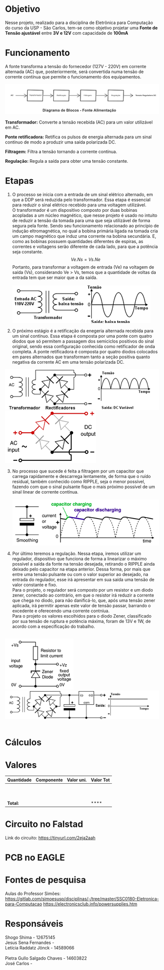 # Objetivo

Nesse projeto, realizado para a disciplina de Eletrônica para Computação do curso da USP - São Carlos, tem-se como objetivo projetar uma **Fonte de Tensão ajustável** entre **3V e 12V** com capacidade de **100mA** <br> 

# Funcionamento 

A fonte transforma a tensão do fornecedor (127V - 220V) em corrente alternada (AC) que, posteriormente, será convertida numa tensão de corrente contínua que permite o funcionamento dos equipamentos. <bt>
  
![Diagrama](diagrama.jpeg) <br>  

**Transformador:** Converte a tensão recebida (AC) para um valor utilizável em AC.

**Ponte retificadora:** Retifica os pulsos de energia alternada para um sinal contínuo de modo a produzir uma saída polarizada DC.
  
**Filtragem:** Filtra a tensão tornando a corrente contínua.
  
**Regulação:** Regula a saída para obter uma tensão constante.
  
# Etapas 

  1. O processo se inicia com a entrada de um sinal elétrico alternado, em que a DDP será reduzida pelo transformador. Essa etapa é essencial para reduzir o sinal elétrico recebido para uma voltagem utilizável.<br> 
  O transformador é um dispositivo composto por duas bobinas acopladas a um núcleo magnético, que nesse projeto é usado no intuito de reduzir a tensão da tomada para uma que seja utilizável de forma segura pela fonte. Sendo seu funcionamento relacionado ao princípio de indução eltromagnética, no qual a bobina primária ligada na tomada cria um campo magnético que induz uma corrente na bobina secundária. E, como as bobinas possuem quantidades diferentes de espiras, as correntes e voltagens serão diferente de cada lado, para que a potência seja constante. 
  $$Ve.Ns = Vs.Ne$$
Portanto, para transformar a voltagem de entrada (Ve) na voltagem de saída (Vs), considerando Ve > Vs, temos que a quantidade de voltas da entrada tem que ser maior que a da saída. <br><br>
![Transformador](transformador.png) <br> 
  
  2. O próximo estágio é a retificação da enegeria alternada recebida para um sinal contínuo.
  Essa etapa é composta por uma ponte com quatro diodos que só permitem a passagem dos semiciclos positivos do sinal original, sendo essa configuração conhecida como retificador de onda completa. 
  A ponte retificadora é composta por quatro diodos colocados em pares alternados que transformam tanto a seção positiva quanto negativa da corrente AC em uma tensão polarizada DC. 
  
  ![ponte_de_iodo](pontedeiodo.png)    ![pontes_gif](pontes.gif) <br> 
  
  3. No processo que sucede é feita a filtragem por um capacitor que carrega rapidamente e descarrega lentamente, de forma que o ruído residual, também conhecido como RIPPLE, seja o menor possível, fazendo com que o sinal pulsante fique o mais próximo possível de um sinal linear de corrente contínua. <br><br>
  ![Filtragem](filtragem.png) <br> 
  
  4. Por último teremos a regulação. Nessa etapa, iremos utilizar um regulador, dispositivo que funciona de forma a linearizar o máximo possível a saída da fonte na tensão desejada, retirando o RIPPLE ainda deixado pelo capacitor na etapa anterior. Dessa forma, por mais que entre uma tensão pulsante ou com o valor superior ao desejado, na entrada do regulador, esse irá apresentar em sua saída uma tensão de valor constante e fixo.<br>
  Para o projeto, o regulador será composto por um resistor e um diodo zener, conectado ao contrário, em que o resistor irá reduzir a corrente que chega no diodo, para não danificá-lo, que, após uma tensão zener aplicada, irá permitir apenas este valor de tensão passar, barrando o excedente e oferecendo uma corrente contníua.<br>
  Para o projeto os valores escolhidos para o diodo Zener, classificado por sua tensão de ruptura e potência máxima, foram de 13V e 1W, de acordo com a especificação do trabalho. <br><br>
  
  ![Zener](zener.png) 
  ![Saida](saida.png) <br><br>
  
# Cálculos 

# Valores 

| Quantidade | Componente | Valor uni. | Valor Tot|
|--------------|------------|-------|--------|
|  | | []()| |
|  | | []() | |
|  | | []() | |
|  | | []() | |
|  |  | []()| |  
|  | | []()| |
|  | | []()| |    
|  | | []()| |
|  | | []()| |
|  | | []()| |
|**Total:** | | | ****|

  
# Circuito no Falstad 

Link do circuito: https://tinyurl.com/2eja2aah <br> 

# PCB no EAGLE

# Fontes de pesquisa 

Aulas do Professor Simões: https://gitlab.com/simoesusp/disciplinas/-/tree/master/SSC0180-Eletronica-para-Computacao
https://electronicsclub.info/powersupplies.htm 
<br>
# Responsáveis 

Shogo Shima - 12675145 <br>
Jesus Sena Fernandes - <br>
Letícia Raddatz Jönck - 14589066<br>  
Pietra Gullo Salgado Chaves - 14603822<br>
José Carlos - <br>
